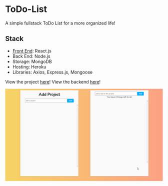 # ToDo-List
A simple fullstack ToDo List for a more organized life!

## Stack
- [Front End](https://github.com/echen12/ToDoList-FrontEnd): React.js
- Back End: Node.js
- Storage: MongoDB
- Hosting: Heroku
- Libraries: Axios, Express.js, Mongoose


View the project [here](https://boiling-hollows-68089.herokuapp.com/)!
View the backend [here](https://boiling-hollows-68089.herokuapp.com/api/projects)!

![](Animation.gif)


